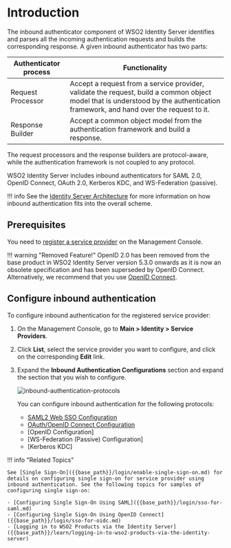 # Introduction

The inbound authenticator component of WSO2 Identity Server identifies
and parses all the incoming authentication requests and builds the
corresponding response. A given inbound authenticator has two parts:

| Authenticator process | Functionality   |
|-----------------------|---------------|
| Request Processor | Accept a request from a service provider, validate the request, build a common object model that is understood by the authentication framework, and hand over the request to it.    |
| Response Builder  | Accept a common object model from the authentication framework and build a response.  |

The request processors and the response builders are protocol-aware, while the authentication framework is not coupled to any protocol.

WSO2 Identity Server includes inbound authenticators for SAML 2.0, OpenID Connect, OAuth 2.0, Kerberos KDC, and WS-Federation (passive).

!!! info
    See the [Identity Server Architecture]({{base_path}}/references/architecture/architecture.md) for more information on how inbound authentication fits into the overall scheme.

## Prerequisites

You need to [register a service provider]({{base_path}}/applications/register-sp.md) on the Management Console.

!!! warning "Removed Feature!"
    OpenID 2.0 has been removed from the base product in WSO2 Identity Server version 5.3.0 onwards as it is now an obsolete specification and has been superseded by OpenID Connect. Alternatively, we recommend that you use [OpenID Connect]({{base_path}}/references/concepts/authentication/intro-oidc.md).

## Configure inbound authentication

To configure inbound authentication for the registered service provider:

1. On the Management Console, go to **Main > Identity > Service Providers**.
2. Click **List**, select the service provider you want to configure, and click on the corresponding **Edit** link.
3. Expand the **Inbound Authentication Configurations** section and expand the section that you wish to configure.

    ![inbound-authentication-protocols]({{base_path}}/assets/img/guides/inbound-authentication-protocols.png)

    You can configure inbound authentication for the following protocols:

    - [SAML2 Web SSO Configuration]({{base_path}}/login/saml-app-config-advanced.md)
    - [OAuth/OpenID Connect Configuration]({{base_path}}/login/oauth-app-config-advanced.md)
    - [OpenID Configuration]
    - [WS-Federation (Passive) Configuration]
    - [Kerberos KDC]

!!! info "Related Topics"

    See [Single Sign-On]({{base_path}}/login/enable-single-sign-on.md) for details on configuring single sign-on for service provider using inbound authentication. See the following topics for samples of configuring single sign-on:

    - [Configuring Single Sign-On Using SAML]({{base_path}}/login/sso-for-saml.md)
    - [Configuring Single Sign-On Using OpenID Connect]({{base_path}}/login/sso-for-oidc.md)
    - [Logging in to WSO2 Products via the Identity Server]({{base_path}}/learn/logging-in-to-wso2-products-via-the-identity-server)
